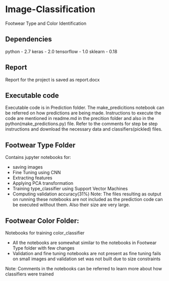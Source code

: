# Image-Classification
Footwear Type and Color Identification

## Dependencies
python - 2.7
keras - 2.0
tensorflow - 1.0
sklearn - 0.18

## Report
Report for the project is saved as report.docx

## Executable code
Executable code is in Prediction folder. The make_predicitions notebook can be referred on how predictions are being made.
Instructions to execute the code are mentioned in readme.md in the precition folder and also in the python(make_predictions.py) file.
Refer to the comments for step be step instructions and download the necessary data and classifiers(pickled) files.

## Footwear Type Folder 
Contains jupyter notebooks for:
- saving images 
- Fine Tuning using CNN
- Extracting features 
- Applying PCA transformation
- Training type_classifier using Support Vector Machines
- Computing validation accuracy(31%)
Note:
The files resulting as output on running these notebooks are not included as the prediction code can be executed without them. Also their size are very large.

## Footwear Color Folder:
Notebooks for training color_classifier 
- All the notebooks are somewhat similar to the notebooks in Footwear Type folder with few changes
- Validation and fine tuning notebooks are not present as fine tuning fails on small images and validation set was not built due to size constraints

Note:
Comments in the notebooks can be referred to learn more about how classifiers were trained
